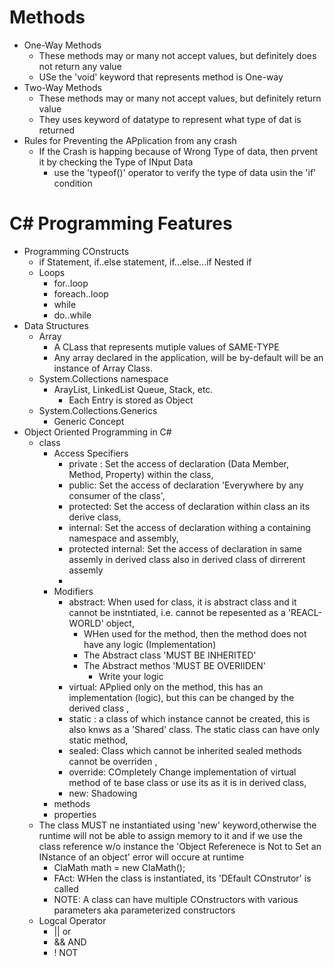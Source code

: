 # Methods
- One-Way Methods
	- These methods may or many not accept values, but definitely does not return any value
	- USe the 'void' keyword that represents method is One-way
- Two-Way Methods
	- These methods may or many not accept values, but definitely return value
	- They uses keyword of datatype to represent what type of dat is returned
- Rules for Preventing the APplication from any crash
	- If the Crash is happing because of Wrong Type of data, then prvent it by checking the Type of INput Data
		- use the 'typeof()' operator to verify the type of data usin the 'if' condition

# C# Programming Features
- Programming COnstructs
	- if Statement, if..else statement, if...else...if Nested if
	- Loops
		- for..loop
		- foreach..loop
		- while
		- do..while
- Data Structures
	- Array
		- A CLass that represents mutiple values of SAME-TYPE
		- Any array declared in the application, will be by-default will be an instance of Array Class. 
	- System.Collections namespace
		- ArayList, LinkedList Queue, Stack, etc.
			- Each Entry is stored as Object
	- System.Collections.Generics
		- Generic Concept
- Object Oriented Programming in C#
	- class
		- Access Specifiers
			- private : Set the access of declaration (Data Member, Method, Property) within the class, 
			- public: Set the access of declaration 'Everywhere by any consumer of the class', 
			- protected: Set the access of declaration within class an its derive class, 
			- internal: Set the access of declaration withing a containing namespace and assembly,
			- protected internal: Set the access of declaration in same assemly in derived class also in derived class of dirrerent assemly
			- 
		- Modifiers
			- abstract: When used for class, it is abstract class and it cannot be instntiated, i.e. cannot be repesented as a 'REACL-WORLD' object,
				- WHen used for the method, then the method does not have any logic (Implementation)
				- The Abstract class 'MUST BE INHERITED'
				- The Abstract methos 'MUST BE OVERIIDEN'
					- Write your logic
			- virtual: APplied only on the method, this has an implementation (logic), but this can be changed by the derived class , 
			- static : a class of which instance cannot be created, this is also knws as a 'Shared' class. The static class can have only static method,
			- sealed: Class which cannot be inherited sealed methods cannot be overriden ,
			- override: COmpletely Change implementation of virtual method of te base class or use its as it is in derived class, 
			- new: Shadowing
		- methods
		- properties
	- The class MUST ne instantiated using 'new' keyword,otherwise the runtime will not be able to assign memory to it and if we use the class reference w/o instance the 'Object Referenece is Not to Set an INstance of an object' error will occure at runtime
		- ClaMath math = new ClaMath();
		- FAct: WHen the class is instantiated, its 'DEfault COnstrutor' is called
		- NOTE: A class can have multiple COnstructors with various parameters aka parameterized constructors
	- Logcal Operator
		- || or
		- && AND
		- ! NOT